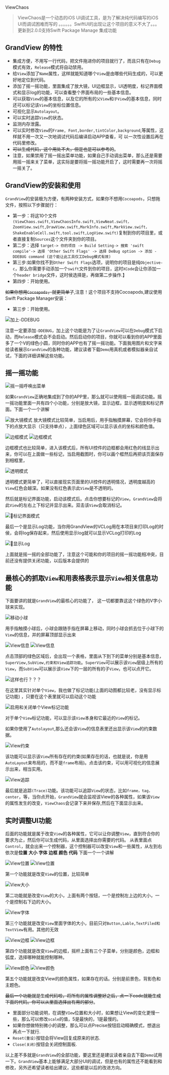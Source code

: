 ViewChaos

> ViewChaos是一个动态的iOS UI调试工具，是为了解决纯代码编写的iOS UI而调试困难而写的
> 。。。。。。SwiftUI的出现让这个项目的意义不大了。。。
>  更新到2.0.0支持Swift Package Manage 集成功能  


## GrandView 的特性

+ 集成方便，不用写一行代码，把文件拖进你的项目就行了，而且只有在`Debug`模式有效，`Release`模式将自动禁用。
+ 给`View`添加了`Name`属性，这样就能知道哪个`View`是由哪些代码生成的，可以更好地定位到代码。
+ 添加了摇一摇功能，里面集成了放大镜，UI边框显示，UI透明度，标记界面模式和显示log的功能，可以查看整个界面布局的一些基本信息。
+ 可以获取`View`的基本信息，以及它的所有的`父View`和`子View`的基本信息，同时还可以标记该`View`的坐标位置信息。
+ 可视化显示`Autolayout`。
+ 可以实时追踪`View`的状态。
+ 监测内存泄露。
+ 可以实时修改`View`的`Frame, Font,border,tintColor,background`,等属性，这样就不用一次又一次地调试代码后编译启动APP查看，可 以一次性设置后再在代码里修改。
+ ~~可以生成代码，这个用处不大，但是也是可以参考的~~。
+ 注意，如果禁用了摇一摇出菜单功能，如果自己手动调出菜单，那么还是需要用摇一摇来关了菜单，这实际是要将摇一摇功能开启了，这时需要再一次将摇一摇关了。

## GrandView的安装和使用
`GrandView`的安装极为方便，有两种安装方式，如果你不想用`Cocoapods`，只想拖文件，按照以下步骤就行：
+ 第一步：将这10个文件`(ViewChaos.swift,ViewChaosInfo.swift,ViewNeat.swift，ZoomView.swift,DrawView.swift,MarkInfo.swift,MarkView.swift，ShakeEnableCell.swift,tool.swift,LogView.swift)`复制到你的项目里，或者直接复制`Sources`这个文件夹到你的项目。
+ 第二步：选择 `target-> 你的项目 -> Build Setting-> 搜索 'swift compile'-> 选择 'Other Swift Flags' -> 选择 DeBug option -> 添加 -DDEBUG command (这个能让此工具仅工Debug模式有效)`
+ 第三步:如果你找不到`Other Swift Flags`选项，说明你的项目是纯`Objective-c`，那么你需要手动添加一个`swift`文件到你的项目，这时`XCode`会让你添加一个`header bridge`文件，这时侯选择是，再做第二步操作.】
+ 第四步：开始使用。

~~如果你想用`Cocoapods`，就更简单了~~,注意！这个项目不支持Cocoapods,建议使用Swift Package Manager安装：
+ 第三步：开始使用。

![加上-DDEBUG](https://raw.githubusercontent.com/DuckDeck/ViewChaos/master/ViewChaosDemo/Resource/0.png)

注意一定要添加`-DDEBUG`，加上这个功能是为了让`GrandView`可以在`Debug`模式下启动，而`Release`模式会不会启动。然后启动你的项目，你就可以看到你的APP里面多了一个V的绿色小圆，同时你的APP也有了摇一摇功能。下面我用图片和文字来给读者展示`GrandView`的各种功能，建议读者下载`Demo`用真机或者模拟器亲自试试，下面的详细讲解这些功能。

## 摇一摇功能

![摇一摇呼唤出菜单](https://raw.githubusercontent.com/DuckDeck/ViewChaos/master/ViewChaosDemo/Resource/shake_pop_menu.gif)

如果`GrandView`正确地集成到了你的APP里，那么就可以使用摇一摇调试功能。摇一摇功能里面一共有四个小功能，分别是放大镜，显示边框，显示透明度和标记界面。下面一个一个讲解


![放大镜模式](https://raw.githubusercontent.com/DuckDeck/ViewChaos/master/ViewChaosDemo/Resource/chaos_zoom.gif)
放大镜模式比较简单，当启用后，用手指触摸屏幕，它会将你手指下的点放大显示（只支持单点），上面绿色区域可以显示该点的坐标和颜色值。

![边框模式](https://raw.githubusercontent.com/DuckDeck/ViewChaos/master/ViewChaosDemo/Resource/chaos_border_1.gif)
![边框模式](https://raw.githubusercontent.com/DuckDeck/ViewChaos/master/ViewChaosDemo/Resource/chaos_border_2.gif)

边框模式也比较简单，进入该模式后，所有UI控件的边框都会用红色的线显示出来，你可以在上面做一些标记，当启用截图时，你可以画个框然后再把该页面保存到相框里，

![透明模式](https://raw.githubusercontent.com/DuckDeck/ViewChaos/master/ViewChaosDemo/Resource/chaos_alpha.gif)

透明模式更简单了，可以直接现实页面里的UI控件的透明情况，透明度越高的`View`红色会越深。如果没有红色表示此`View`是不透明的。

然后就是标记界面功能，启动该模式后。点击你想要标记的`View`，`GrandView`会将此`View`的左右上下标记并显示出来。双击该`View`会取消标记。

![标记界面模式](https://raw.githubusercontent.com/DuckDeck/ViewChaos/master/ViewChaosDemo/Resource/shake.gif)

最后一个是显示Log功能，当你用GrandView的VCLog用在本项目来打印Log的时侯，会将log保存起来，然后使用显示log就可以显示VCLog打印的Log

![显示Log](https://raw.githubusercontent.com/DuckDeck/ViewChaos/master/ViewChaosDemo/Resource/log.png)

上面就是摇一摇的全部功能了，注意这个可能和你的项目的摇一摇功能相冲突，目前还没有提供关闭功能，以后版本会提供的

## 最核心的抓取`View`和用表格表示显示`View`相关信息功能
下面要讲的就是`GrandView`的最核心的功能了， 这一切都要靠这这个绿色的V字小球来实现。

![移动小球](https://raw.githubusercontent.com/DuckDeck/ViewChaos/master/ViewChaosDemo/Resource/chaos_ball_move.gif)

用手指触摸小球后，小球会跟随手指在屏幕上移动，同时小球会抓去位于小球下的`View`的信息，并的屏幕顶部显示出来

![View信息](https://raw.githubusercontent.com/DuckDeck/ViewChaos/master/ViewChaosDemo/Resource/chaos_view_level1.gif)
![View信息](https://raw.githubusercontent.com/DuckDeck/ViewChaos/master/ViewChaosDemo/Resource/chaos_view_level2.gif)

点击顶部的绿色区域后，会出现一个表格，里面从下到下的菜单分别是基本信息，`SuperView,SubView,约束和View追踪功能`。`SuperView`可以展示该`View`层级上所有的`View`，而`SubView`可以展示该`View`下的一层的所有的子`View`，也可以点开它。

![这样也行？？？](http://upload-images.jianshu.io/upload_images/1281203-5c0709232cac1dbf.jpg?imageMogr2/auto-orient/strip%7CimageView2/2/w/1240)

在这里其实针对单个`View`，我也做了标记功能(上面的动图都比较老，没有显示标记功能) ，只要在这个表里就可以启动这个功能

![启用和关闭单个View标记功能](https://raw.githubusercontent.com/DuckDeck/ViewChaos/master/ViewChaosDemo/Resource/mark.gif)

对于单个`View`标记功能，可以显示该`View`本身和它最近的`View`的标记。

如果你使用了`Autolayout`,那么还会该`View`的信息表里还出显示该`View`的约束数据。

![View约束](https://raw.githubusercontent.com/DuckDeck/ViewChaos/master/ViewChaosDemo/Resource/chaos_constrain.gif)

该功能可以显示该`View`所有存在的约束(如果存在的话，也就是说，你是用`AutoLayout`来布局的，而不是`frame`布局)。点击该约束，可以用可视化的信息展示出来，相当实用。

![View追踪](https://raw.githubusercontent.com/DuckDeck/ViewChaos/master/ViewChaosDemo/Resource/chaos_trace_view.gif)

最后就是追踪`(Trace)`功能。该功能可以追踪`View`的状态，比如`frame，tag，center`，等，当你点开始，`GrandView`就会监视该View的各种属性，如果该`View`的属性发生的改变，`ViewChaos`会记录下来并保存,然后在下面显示出来。

## 实时调整UI功能
后面的功能就是属于改变`View`的各种属性，它可以让你调整`View`，直到符合你的要求为止，然后你可以生成代码，从里面选择出你需要的代码。
从表里面点`Control`，就会出来一个控制器，这个控制器可以改变`View`和一些属性，从左到右依次是**位置** **大小** **字体** **边框** **颜色** **代码**
下面一个一个讲解



![View位置](https://raw.githubusercontent.com/DuckDeck/ViewChaos/master/ViewChaosDemo/Resource/chaos_control_move.gif)
![View位置](https://raw.githubusercontent.com/DuckDeck/ViewChaos/master/ViewChaosDemo/Resource/chaos_control_move2.gif)

第一个功能就是改变`View`的位置，比较简单



![View大小](https://raw.githubusercontent.com/DuckDeck/ViewChaos/master/ViewChaosDemo/Resource/chaos_control_size.gif)

第二功能就是改变`View`的大小，上面有两个按钮，一个是控制左上边的大小，一个是控制右下边的大小。


![View字体](https://raw.githubusercontent.com/DuckDeck/ViewChaos/master/ViewChaosDemo/Resource/chaos_control_size.gif)

第三个功能就是改变`View`里面字体的大小，目前只对`Button,Lable,TextFiled和TextView`有用。其他的无效

![View边框](https://raw.githubusercontent.com/DuckDeck/ViewChaos/master/ViewChaosDemo/Resource/chaos_control_border.gif)
![View边框](https://raw.githubusercontent.com/DuckDeck/ViewChaos/master/ViewChaosDemo/Resource/chaos_control_border2.gif)

第四个功能就是改变`View`的边框，摇杆上面有三个子菜单，分别是颜色，边框和弧度，选择哪种就能控制哪种。

![View颜色](https://raw.githubusercontent.com/DuckDeck/ViewChaos/master/ViewChaosDemo/Resource/chaos_control_color1.gif)
![View颜色](https://raw.githubusercontent.com/DuckDeck/ViewChaos/master/ViewChaosDemo/Resource/chaos_control_color2.gif)

第五个功能就是改变View的颜色属性，如果存在的话。分别是前景色，背影色和主题色。



~~最后一个功能就是生成代码啦，将所有的属性调整好之后，点一下code就能生成下面的代码。你可以从里面选择出有用的部分~~。

+ 里面部分功能说明，在调整`VIew`位置和大小时，如果想让View的变化更慢一些，那么可以修改`scale`的值，5是最快的，1是最慢的。
+ 如果你想做特别微小的调整，那么可以点Precise按钮启动精确模式，想退出再点一下就行.
+ `Reset(重设)`按钮会将View回复成原来的状态.
+ `Close(关闭)`按钮会关闭控制面板.

以上差不多就是`GrandView`的全部功能，要这里还是建议读者亲自去下载`Demo`试用一下。`GrandView`基本上能够满足大部分UI的调试，但是也有的属性还不能看到和修改，另外还希望读者给出建议，这些都是以后的改进方向。
